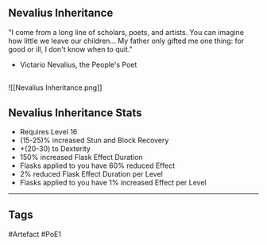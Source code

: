 ## Nevalius Inheritance
"I come from a long line of scholars, poets, and artists.
You can imagine how little we leave our children...
My father only gifted me one thing: for good or ill,
I don't know when to quit."
- Victario Nevalius, the People's Poet
##
![[Nevalius Inheritance.png]]
## Nevalius Inheritance Stats
- Requires Level 16
- (15-25)% increased Stun and Block Recovery
- +(20-30) to Dexterity
- 150% increased Flask Effect Duration
- Flasks applied to you have 60% reduced Effect
- 2% reduced Flask Effect Duration per Level
- Flasks applied to you have 1% increased Effect per Level


---
## Tags
#Artefact
#PoE1